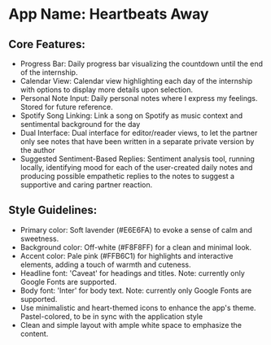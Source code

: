 # **App Name**: Heartbeats Away

## Core Features:

- Progress Bar: Daily progress bar visualizing the countdown until the end of the internship.
- Calendar View: Calendar view highlighting each day of the internship with options to display more details upon selection.
- Personal Note Input: Daily personal notes where I express my feelings. Stored for future reference.
- Spotify Song Linking: Link a song on Spotify as music context and sentimental background for the day
- Dual Interface: Dual interface for editor/reader views, to let the partner only see notes that have been written in a separate private version by the author
- Suggested Sentiment-Based Replies: Sentiment analysis tool, running locally, identifying mood for each of the user-created daily notes and producing possible empathetic replies to the notes to suggest a supportive and caring partner reaction.

## Style Guidelines:

- Primary color: Soft lavender (#E6E6FA) to evoke a sense of calm and sweetness.
- Background color: Off-white (#F8F8FF) for a clean and minimal look.
- Accent color: Pale pink (#FFB6C1) for highlights and interactive elements, adding a touch of warmth and cuteness.
- Headline font: 'Caveat' for headings and titles. Note: currently only Google Fonts are supported.
- Body font: 'Inter' for body text. Note: currently only Google Fonts are supported.
- Use minimalistic and heart-themed icons to enhance the app's theme. Pastel-colored, to be in sync with the application style
- Clean and simple layout with ample white space to emphasize the content.